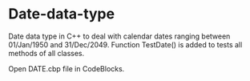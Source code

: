 # Date-data-type
 Date data type in C++ to deal with calendar dates ranging between 01/Jan/1950 and 31/Dec/2049.
 Function TestDate() is added to  tests all methods of all classes.
 
 Open DATE.cbp file in CodeBlocks.
